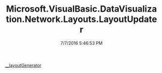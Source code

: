 ﻿---
title: Microsoft.VisualBasic.DataVisualization.Network.Layouts.LayoutUpdater
date: 7/7/2016 5:46:53 PM
---

[__layoutGenerator](T-Microsoft.VisualBasic.DataVisualization.Network.Layouts.LayoutUpdater.__layoutGenerator.html)

